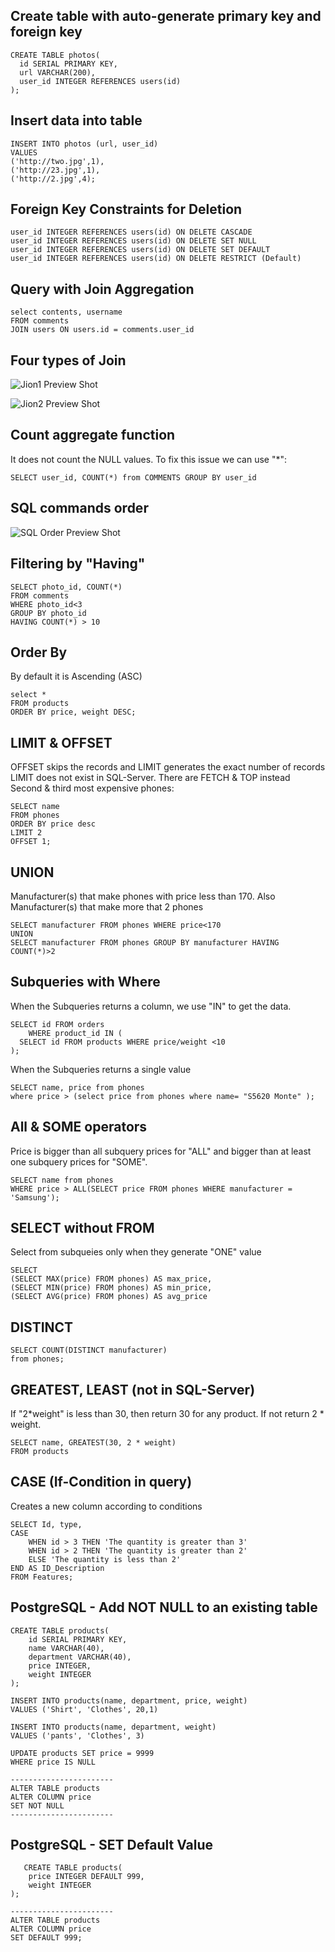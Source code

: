 ## Create table with auto-generate primary key and foreign key
    CREATE TABLE photos(
      id SERIAL PRIMARY KEY,
      url VARCHAR(200),
      user_id INTEGER REFERENCES users(id)
    );
    
## Insert data into table
    INSERT INTO photos (url, user_id)
    VALUES
    ('http://two.jpg',1),
    ('http://23.jpg',1),
    ('http://2.jpg',4);
    
## Foreign Key Constraints for Deletion
    user_id INTEGER REFERENCES users(id) ON DELETE CASCADE
    user_id INTEGER REFERENCES users(id) ON DELETE SET NULL
    user_id INTEGER REFERENCES users(id) ON DELETE SET DEFAULT
    user_id INTEGER REFERENCES users(id) ON DELETE RESTRICT (Default)
    
## Query with Join Aggregation   
    select contents, username
    FROM comments
    JOIN users ON users.id = comments.user_id

## Four types of Join  
![Jion1 Preview Shot](./Join1.JPG)

![Jion2 Preview Shot](./Join2.JPG)

## Count aggregate function
It does not count the NULL values. To fix this issue we can use "*":

    SELECT user_id, COUNT(*) from COMMENTS GROUP BY user_id

## SQL commands order 
![SQL Order Preview Shot](./SQLOrder.jpg)

## Filtering by "Having" 
    SELECT photo_id, COUNT(*)
    FROM comments
    WHERE photo_id<3
    GROUP BY photo_id
    HAVING COUNT(*) > 10
    
## Order By
By default it is Ascending (ASC)

    select *
    FROM products
    ORDER BY price, weight DESC;

## LIMIT & OFFSET
OFFSET skips the records and LIMIT generates the exact number of records  
LIMIT does not exist in SQL-Server. There are FETCH & TOP instead  
Second & third most expensive phones:

    SELECT name 
    FROM phones
    ORDER BY price desc
    LIMIT 2
    OFFSET 1;

## UNION
Manufacturer(s) that make phones with price less than 170. Also Manufacturer(s) that make more that 2 phones

    SELECT manufacturer FROM phones WHERE price<170
    UNION
    SELECT manufacturer FROM phones GROUP BY manufacturer HAVING COUNT(*)>2
    
 ## Subqueries  with Where
When the Subqueries  returns a column, we use "IN" to get the data.

    SELECT id FROM orders
        WHERE product_id IN (
      SELECT id FROM products WHERE price/weight <10
    );
    
When the Subqueries  returns a single value
    
    SELECT name, price from phones 
    where price > (select price from phones where name= "S5620 Monte" );
    
## All & SOME operators
      
Price is bigger than all subquery prices for "ALL" and bigger than at least one subquery prices for "SOME".

    SELECT name from phones
    WHERE price > ALL(SELECT price FROM phones WHERE manufacturer = 'Samsung');
    
## SELECT without FROM
      
Select from subqueies only when they generate "ONE" value

    SELECT 
    (SELECT MAX(price) FROM phones) AS max_price,
    (SELECT MIN(price) FROM phones) AS min_price,
    (SELECT AVG(price) FROM phones) AS avg_price

## DISTINCT

    SELECT COUNT(DISTINCT manufacturer)
    from phones;
    
## GREATEST, LEAST (not in SQL-Server)
  
If "2*weight" is less than 30, then return 30 for any product. If not return 2 * weight.
        
    SELECT name, GREATEST(30, 2 * weight)
    FROM products
    
## CASE (If-Condition in query)
      
Creates a new column according to conditions

    SELECT Id, type,
    CASE
        WHEN id > 3 THEN 'The quantity is greater than 3'
        WHEN id > 2 THEN 'The quantity is greater than 2'
        ELSE 'The quantity is less than 2'
    END AS ID_Description
    FROM Features;

## PostgreSQL - Add NOT NULL to an existing table
      
    CREATE TABLE products(
        id SERIAL PRIMARY KEY,
        name VARCHAR(40),
        department VARCHAR(40),
        price INTEGER,
        weight INTEGER
    );

    INSERT INTO products(name, department, price, weight)
    VALUES ('Shirt', 'Clothes', 20,1)

    INSERT INTO products(name, department, weight)
    VALUES ('pants', 'Clothes', 3)

    UPDATE products SET price = 9999
    WHERE price IS NULL
    
    -----------------------
    ALTER TABLE products
    ALTER COLUMN price
    SET NOT NULL
    -----------------------

## PostgreSQL - SET Default Value 
   
       CREATE TABLE products(
        price INTEGER DEFAULT 999,
        weight INTEGER
    );
    
    -----------------------
    ALTER TABLE products
    ALTER COLUMN price
    SET DEFAULT 999;

